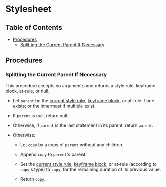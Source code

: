 # Stylesheet

## Table of Contents

* [Procedures](#procedures)
  * [Splitting the Current Parent If Necessary](#splitting-the-current-parent-if-necessary)

## Procedures

### Splitting the Current Parent If Necessary

This procedure accepts no arguments and returns a style rule, keyframe block,
at-rule, or null.

* Let `parent` be the [current style rule], [keyframe block], or at-rule if one
  exists; or the innermost if multiple exist.

  [current style rule]: style-rules.md#current-style-rule
  [keyframe block]: style-rules.md#current-style-rule

* If `parent` is null, return null.

* Otherwise, if `parent` is the last statement in its parent, return `parent`.

* Otherwise:

  * Let `copy` by a copy of `parent` without any children.

  * Append `copy` to `parent`'s parent.

  * Set the [current style rule], [keyframe block], or at-rule (according to
    `copy`'s type) to `copy`, for the remaining duration of its previous value.

  * Return `copy`.
